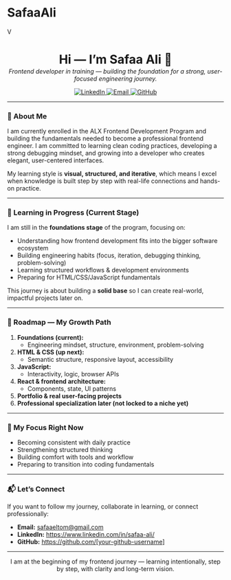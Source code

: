 # SafaaAli
V<div align="center">

  <h1 style="margin-bottom:0.1rem">Hi — I’m <strong>Safaa Ali</strong> 👋</h1>
  <p style="margin-top:0.1rem; font-style:italic">
    Frontend developer in training — building the foundation for a strong, user-focused engineering journey.
  </p>

  <p>
    <a href="https://www.linkedin.com/in/safaa-ali/" target="_blank" rel="noopener">
      <img src="https://img.shields.io/badge/LinkedIn-Connect-blue?logo=linkedin&logoColor=white" alt="LinkedIn"/>
    </a>
    <a href="mailto:safaaeltom@gmail.com">
      <img src="https://img.shields.io/badge/Email-Contact-success?logo=gmail&logoColor=white" alt="Email"/>
    </a>
    <a href="https://github.com/[your-github-username]?tab=repositories" target="_blank">
      <img src="https://img.shields.io/badge/GitHub-Profile-black?logo=github" alt="GitHub"/>
    </a>
  </p>

</div>

---

### 🌱 About Me
I am currently enrolled in the ALX Frontend Development Program and building the fundamentals needed to become a professional frontend engineer. I am committed to learning clean coding practices, developing a strong debugging mindset, and growing into a developer who creates elegant, user-centered interfaces.

My learning style is **visual, structured, and iterative**, which means I excel when knowledge is built step by step with real-life connections and hands-on practice.

---

### 📌 Learning in Progress (Current Stage)
I am still in the **foundations stage** of the program, focusing on:
- Understanding how frontend development fits into the bigger software ecosystem
- Building engineering habits (focus, iteration, debugging thinking, problem-solving)
- Learning structured workflows & development environments
- Preparing for HTML/CSS/JavaScript fundamentals

This journey is about building a **solid base** so I can create real-world, impactful projects later on.

---

### 🧭 Roadmap — My Growth Path
1. **Foundations (current):**
   - Engineering mindset, structure, environment, problem-solving
2. **HTML & CSS (up next):**
   - Semantic structure, responsive layout, accessibility
3. **JavaScript:**
   - Interactivity, logic, browser APIs
4. **React & frontend architecture:**
   - Components, state, UI patterns
5. **Portfolio & real user-facing projects**
6. **Professional specialization later (not locked to a niche yet)**

---

### 🎯 My Focus Right Now
- Becoming consistent with daily practice
- Strengthening structured thinking
- Building comfort with tools and workflow
- Preparing to transition into coding fundamentals

---

### 📬 Let’s Connect
If you want to follow my journey, collaborate in learning, or connect professionally:

- **Email:** safaaeltom@gmail.com  
- **LinkedIn:** https://www.linkedin.com/in/safaa-ali/  
- **GitHub:** https://github.com/[your-github-username]

---

<p align="center">
  I am at the beginning of my frontend journey — learning intentionally, step by step, with clarity and long-term vision.
</p>
